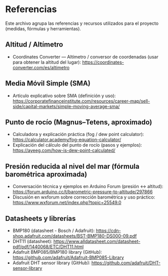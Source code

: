 # Referencias

Este archivo agrupa las referencias y recursos utilizados para el proyecto (medidas, fórmulas y herramientas).

## Altitud / Altímetro

- Coordinates Converter — Altímetro / conversor de coordenadas (usar para obtener la altitud del lugar):
	https://coordinates-converter.com/es/altimetro

## Media Móvil Simple (SMA)

- Artículo explicativo sobre SMA (definición y uso):
	https://corporatefinanceinstitute.com/resources/career-map/sell-side/capital-markets/simple-moving-average-sma/

## Punto de rocío (Magnus–Tetens, aproximado)

- Calculadora y explicación práctica (fog / dew point calculator):
	https://calculator.academy/fog-equation-calculator/
- Explicación del cálculo del punto de rocío (pasos y ejemplos):
	https://ayeeg.com/how-is-dew-point-calculated/

## Presión reducida al nivel del mar (fórmula barométrica aproximada)

- Conversación técnica y ejemplos en Arduino Forum (presión <-> altitud):
	https://forum.arduino.cc/t/barometric-pressure-to-altitude/297866
- Discusión en wxforum sobre corrección barométrica y uso práctico:
	https://www.wxforum.net/index.php?topic=25549.0

## Datasheets y librerías

- BMP180 (datasheet - Bosch / Adafruit):
	https://cdn-shop.adafruit.com/datasheets/BST-BMP180-DS000-09.pdf
- DHT11 (datasheet):
	https://www.alldatasheet.com/datasheet-pdf/pdf/1440068/ETC/DHT11.html
- Adafruit BMP085/BMP180 library (GitHub):
	https://github.com/adafruit/Adafruit-BMP085-Library
- Adafruit DHT sensor library (GitHub):
	https://github.com/adafruit/DHT-sensor-library